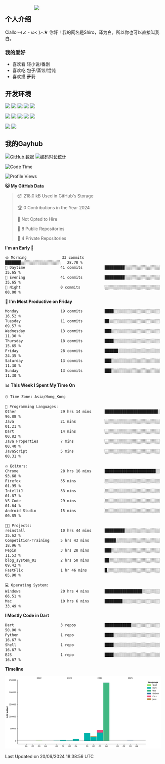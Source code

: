 <img align='right' src='https://img2.moeblog.vip/images/eCva.png' width='410px'>

## 个人介绍
Ciallo～(∠・ω< )⌒★ 你好！我的网名是Shiro，译为白，所以你也可以直接叫我白。

### 我的爱好

* 喜欢看 轻小说/番剧
* 喜欢吃 包子/蒸饺/馄饨
* 喜欢摸 ~~萝莉~~

## 开发环境
[![](https://img.shields.io/badge/Windows-11-blue?style=flat-square&logo=windows&logoColor=white)](https://www.microsoft.com/windows/get-windows-11)
[![](https://img.shields.io/badge/Macos-Sonoma-black?style=flat-square&logo=apple&logoColor=white)](https://www.apple.com/hk/en/macos/sonoma/)
[![](https://img.shields.io/badge/Debian-12-d0024d?style=flat-square&logo=debian&logoColor=white)](https://www.debian.org/)
[![](https://img.shields.io/badge/AlmaLinux-9-0f4266?style=flat-square&logo=almalinux&logoColor=white)](https://almalinux.org/)
[![](https://img.shields.io/badge/Windows%20Server-2012-blue?style=flat-square&logo=windows&logoColor=white)](https://www.microsoft.com/windows-server)

[![](https://img.shields.io/badge/Vivobook-PRO_16-f45a00?style=flat-square&logo=RepublicofGamers&logoColor=white)](https://www.asus.com.cn/laptops/for-creators/vivobook/vivobook-pro-16-oled-k6602/)
[![](https://img.shields.io/badge/Mac_Studio-M1_Max-black?style=flat-square&logo=apple&logoColor=white)](https://www.apple.com/hk/en/mac-studio/)
[![](https://img.shields.io/badge/Mi-MIX4-f45a00?style=flat-square&logo=xiaomi&logoColor=white)](https://www.mi.com/)
[![](https://img.shields.io/badge/SONY-WF1000XM4-f3c74a?style=flat-square)](https://www.sony.com.hk/zh/headphones/products/wf-1000xm4)
[![](https://img.shields.io/badge/Yubikey-5_NFC-9bc930?style=flat-square&logo=yubico&logoColor=9bc930)](https://www.yubico.com/hk/product/yubikey-5-nfc/)

[![](https://img.shields.io/badge/IDE-Visual_Studio_Code-blue?style=flat-square&logo=visual-studio-code&logoColor=white)](https://code.visualstudio.com/)
[![](https://img.shields.io/badge/IDE-JetBrains-black?style=flat-square&logo=jetbrains&logoColor=white)](https://code.visualstudio.com/)
## 我的Gayhub
[![GitHub 数据](https://github-readme-stats.vercel.app/api?username=verymoe)]()
[![编码时长统计](https://github-readme-stats.vercel.app/api/wakatime?username=shiro)]()

<!--START_SECTION:waka-->
![Code Time](http://img.shields.io/badge/Code%20Time-783%20hrs%2014%20mins-blue)

![Profile Views](http://img.shields.io/badge/Profile%20Views-1-blue)

**🐱 My GitHub Data** 

> 📦 218.0 kB Used in GitHub's Storage 
 > 
> 🏆 0 Contributions in the Year 2024
 > 
> 🚫 Not Opted to Hire
 > 
> 📜 8 Public Repositories 
 > 
> 🔑 4 Private Repositories 
 > 
**I'm an Early 🐤** 

```text
🌞 Morning                33 commits          ███████░░░░░░░░░░░░░░░░░░   28.70 % 
🌆 Daytime                41 commits          █████████░░░░░░░░░░░░░░░░   35.65 % 
🌃 Evening                41 commits          █████████░░░░░░░░░░░░░░░░   35.65 % 
🌙 Night                  0 commits           ░░░░░░░░░░░░░░░░░░░░░░░░░   00.00 % 
```
📅 **I'm Most Productive on Friday** 

```text
Monday                   19 commits          ████░░░░░░░░░░░░░░░░░░░░░   16.52 % 
Tuesday                  11 commits          ██░░░░░░░░░░░░░░░░░░░░░░░   09.57 % 
Wednesday                13 commits          ███░░░░░░░░░░░░░░░░░░░░░░   11.30 % 
Thursday                 18 commits          ████░░░░░░░░░░░░░░░░░░░░░   15.65 % 
Friday                   28 commits          ██████░░░░░░░░░░░░░░░░░░░   24.35 % 
Saturday                 13 commits          ███░░░░░░░░░░░░░░░░░░░░░░   11.30 % 
Sunday                   13 commits          ███░░░░░░░░░░░░░░░░░░░░░░   11.30 % 
```


📊 **This Week I Spent My Time On** 

```text
🕑︎ Time Zone: Asia/Hong_Kong

💬 Programming Languages: 
Other                    29 hrs 14 mins      ████████████████████████░   96.88 % 
Java                     21 mins             ░░░░░░░░░░░░░░░░░░░░░░░░░   01.21 % 
Dart                     14 mins             ░░░░░░░░░░░░░░░░░░░░░░░░░   00.82 % 
Java Properties          7 mins              ░░░░░░░░░░░░░░░░░░░░░░░░░   00.40 % 
JavaScript               5 mins              ░░░░░░░░░░░░░░░░░░░░░░░░░   00.31 % 

🔥 Editors: 
Chrome                   28 hrs 16 mins      ███████████████████████░░   93.68 % 
Firefox                  35 mins             ░░░░░░░░░░░░░░░░░░░░░░░░░   01.95 % 
IntelliJ                 33 mins             ░░░░░░░░░░░░░░░░░░░░░░░░░   01.87 % 
VS Code                  29 mins             ░░░░░░░░░░░░░░░░░░░░░░░░░   01.64 % 
Android Studio           15 mins             ░░░░░░░░░░░░░░░░░░░░░░░░░   00.85 % 

🐱‍💻 Projects: 
reinstall                10 hrs 44 mins      █████████░░░░░░░░░░░░░░░░   35.62 % 
Competition-Training     5 hrs 43 mins       █████░░░░░░░░░░░░░░░░░░░░   18.96 % 
Pepin                    3 hrs 28 mins       ███░░░░░░░░░░░░░░░░░░░░░░   11.53 % 
blog_system_01           2 hrs 50 mins       ██░░░░░░░░░░░░░░░░░░░░░░░   09.42 % 
FastFlix                 1 hr 46 mins        █░░░░░░░░░░░░░░░░░░░░░░░░   05.90 % 

💻 Operating System: 
Windows                  20 hrs 4 mins       █████████████████░░░░░░░░   66.51 % 
Mac                      10 hrs 6 mins       ████████░░░░░░░░░░░░░░░░░   33.49 % 
```

**I Mostly Code in Dart** 

```text
Dart                     3 repos             ████████████░░░░░░░░░░░░░   50.00 % 
Python                   1 repo              ████░░░░░░░░░░░░░░░░░░░░░   16.67 % 
Shell                    1 repo              ████░░░░░░░░░░░░░░░░░░░░░   16.67 % 
EJS                      1 repo              ████░░░░░░░░░░░░░░░░░░░░░   16.67 % 
```



**Timeline**

![Lines of Code chart](https://raw.githubusercontent.com/verymoe/verymoe/main/assets/bar_graph.png)


 Last Updated on 20/06/2024 18:38:56 UTC
<!--END_SECTION:waka-->
